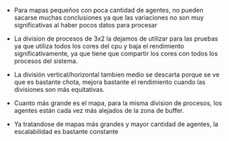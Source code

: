 * Para mapas pequeños con poca cantidad de agentes, no pueden sacarse muchas conclusiones ya que las variaciones no son muy
significativas al haber pocos datos para procesar

* La division de procesos de 3x2 la dejamos de utilizar para las pruebas ya que utiliza todos los cores del cpu y baja el
rendimiento significativamente, ya que tiene que compartir los cores con todos los procesos del sistema.

* La división vertical/horizontal tambien medio se descarta porque se ve que es bastante chota, mejora bastante el rendimiento
cuando las divisiones son más equitativas.

* Cuanto más grande es el mapa, para la misma division de procesos, los agentes están cada vez más alejados de la zona de buffer.

* Ya tratandose de mapas más grandes y mayor cantidad de agentes, la escalabilidad es bastante constante